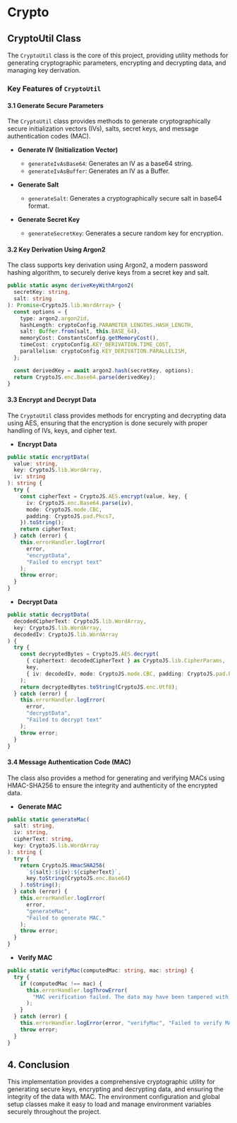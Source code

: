 # Crypto

## CryptoUtil Class

The `CryptoUtil` class is the core of this project, providing utility methods for generating cryptographic parameters, encrypting and decrypting data, and managing key derivation.

### Key Features of `CryptoUtil`

#### 3.1 Generate Secure Parameters

The `CryptoUtil` class provides methods to generate cryptographically secure initialization vectors (IVs), salts, secret keys, and message authentication codes (MAC).

- **Generate IV (Initialization Vector)**
  - `generateIvAsBase64`: Generates an IV as a base64 string.
  - `generateIvAsBuffer`: Generates an IV as a Buffer.

- **Generate Salt**
  - `generateSalt`: Generates a cryptographically secure salt in base64 format.

- **Generate Secret Key**
  - `generateSecretKey`: Generates a secure random key for encryption.

#### 3.2 Key Derivation Using Argon2

The class supports key derivation using Argon2, a modern password hashing algorithm, to securely derive keys from a secret key and salt.

```typescript
public static async deriveKeyWithArgon2(
  secretKey: string,
  salt: string
): Promise<CryptoJS.lib.WordArray> {
  const options = {
    type: argon2.argon2id,
    hashLength: cryptoConfig.PARAMETER_LENGTHS.HASH_LENGTH,
    salt: Buffer.from(salt, this.BASE_64),
    memoryCost: ConstantsConfig.getMemoryCost(),
    timeCost: cryptoConfig.KEY_DERIVATION.TIME_COST,
    parallelism: cryptoConfig.KEY_DERIVATION.PARALLELISM,
  };

  const derivedKey = await argon2.hash(secretKey, options);
  return CryptoJS.enc.Base64.parse(derivedKey);
}
```

#### 3.3 Encrypt and Decrypt Data

The `CryptoUtil` class provides methods for encrypting and decrypting data using AES, ensuring that the encryption is done securely with proper handling of IVs, keys, and cipher text.

- **Encrypt Data**

```typescript
public static encryptData(
  value: string,
  key: CryptoJS.lib.WordArray,
  iv: string
): string {
  try {
    const cipherText = CryptoJS.AES.encrypt(value, key, {
      iv: CryptoJS.enc.Base64.parse(iv),
      mode: CryptoJS.mode.CBC,
      padding: CryptoJS.pad.Pkcs7,
    }).toString();
    return cipherText;
  } catch (error) {
    this.errorHandler.logError(
      error,
      "encryptData",
      "Failed to encrypt text"
    );
    throw error;
  }
}
```

- **Decrypt Data**

```typescript
public static decryptData(
  decodedCipherText: CryptoJS.lib.WordArray,
  key: CryptoJS.lib.WordArray,
  decodedIv: CryptoJS.lib.WordArray
) {
  try {
    const decryptedBytes = CryptoJS.AES.decrypt(
      { ciphertext: decodedCipherText } as CryptoJS.lib.CipherParams,
      key,
      { iv: decodedIv, mode: CryptoJS.mode.CBC, padding: CryptoJS.pad.Pkcs7 }
    );
    return decryptedBytes.toString(CryptoJS.enc.Utf8);
  } catch (error) {
    this.errorHandler.logError(
      error,
      "decryptData",
      "Failed to decrypt text"
    );
    throw error;
  }
}
```

#### 3.4 Message Authentication Code (MAC)

The class also provides a method for generating and verifying MACs using HMAC-SHA256 to ensure the integrity and authenticity of the encrypted data.

- **Generate MAC**

```typescript
public static generateMac(
  salt: string,
  iv: string,
  cipherText: string,
  key: CryptoJS.lib.WordArray
): string {
  try {
    return CryptoJS.HmacSHA256(
      `${salt}:${iv}:${cipherText}`,
      key.toString(CryptoJS.enc.Base64)
    ).toString();
  } catch (error) {
    this.errorHandler.logError(
      error,
      "generateMac",
      "Failed to generate MAC."
    );
    throw error;
  }
}
```

- **Verify MAC**

```typescript
public static verifyMac(computedMac: string, mac: string) {
  try {
    if (computedMac !== mac) {
      this.errorHandler.logThrowError(
        "MAC verification failed. The data may have been tampered with."
      );
    }
  } catch (error) {
    this.errorHandler.logError(error, "verifyMac", "Failed to verify MAC");
    throw error;
  }
}
```

## 4. Conclusion

This implementation provides a comprehensive cryptographic utility for generating secure keys, encrypting and decrypting data, and ensuring the integrity of the data with MAC. The environment configuration and global setup classes make it easy to load and manage environment variables securely throughout the project.

